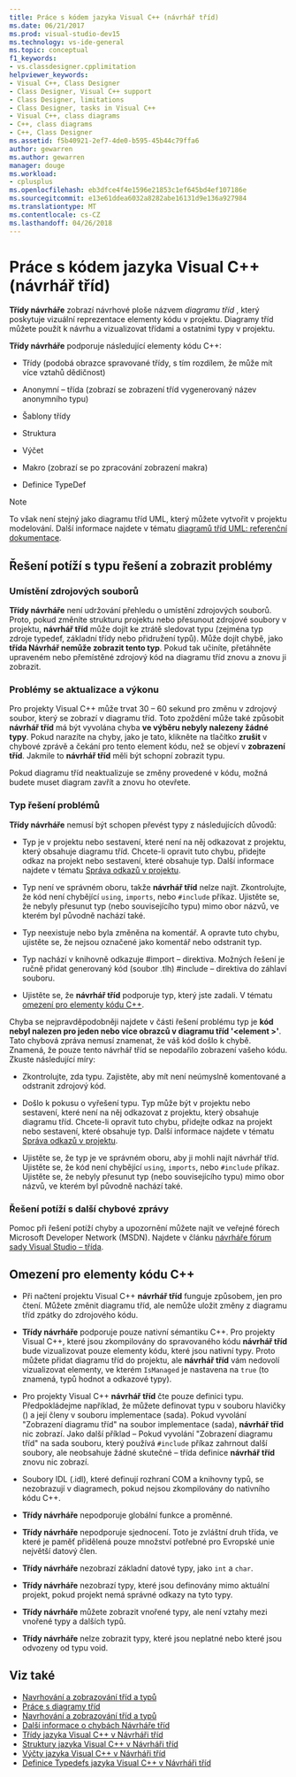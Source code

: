 ```yaml
---
title: Práce s kódem jazyka Visual C++ (návrhář tříd)
ms.date: 06/21/2017
ms.prod: visual-studio-dev15
ms.technology: vs-ide-general
ms.topic: conceptual
f1_keywords:
- vs.classdesigner.cpplimitation
helpviewer_keywords:
- Visual C++, Class Designer
- Class Designer, Visual C++ support
- Class Designer, limitations
- Class Designer, tasks in Visual C++
- Visual C++, class diagrams
- C++, class diagrams
- C++, Class Designer
ms.assetid: f5b40921-2ef7-4de0-b595-45b44c79ffa6
author: gewarren
ms.author: gewarren
manager: douge
ms.workload:
- cplusplus
ms.openlocfilehash: eb3dfce4f4e1596e21853c1ef645bd4ef107186e
ms.sourcegitcommit: e13e61ddea6032a8282abe16131d9e136a927984
ms.translationtype: MT
ms.contentlocale: cs-CZ
ms.lasthandoff: 04/26/2018
---
```

# <a name="work-with-visual-c-code-class-designer"></a>Práce s kódem jazyka Visual C++ (návrhář tříd)

**Třídy návrháře** zobrazí návrhové ploše názvem *diagramu tříd* , který poskytuje vizuální reprezentace elementy kódu v projektu. Diagramy tříd můžete použít k návrhu a vizualizovat třídami a ostatními typy v projektu.

**Třídy návrháře** podporuje následující elementy kódu C++:

-   Třídy (podobá obrazce spravované třídy, s tím rozdílem, že může mít více vztahů dědičnost)

-   Anonymní – třída (zobrazí se zobrazení tříd vygenerovaný název anonymního typu)

-   Šablony třídy

-   Struktura

-   Výčet

-   Makro (zobrazí se po zpracování zobrazení makra)

-   Definice TypeDef

> [!NOTE]
> To však není stejný jako diagramu tříd UML, který můžete vytvořit v projektu modelování. Další informace najdete v tématu [diagramů tříd UML: referenční dokumentace](../../modeling/uml-class-diagrams-reference.md).

## <a name="troubleshoot-type-resolution-and-display-issues"></a>Řešení potíží s typu řešení a zobrazit problémy

### <a name="location-of-source-files"></a>Umístění zdrojových souborů

**Třídy návrháře** není udržování přehledu o umístění zdrojových souborů. Proto, pokud změníte strukturu projektu nebo přesunout zdrojové soubory v projektu, **návrhář tříd** může dojít ke ztrátě sledovat typu (zejména typ zdroje typedef, základní třídy nebo přidružení typů). Může dojít chybě, jako **třída Návrhář nemůže zobrazit tento typ**. Pokud tak učiníte, přetáhněte upraveném nebo přemístěné zdrojový kód na diagramu tříd znovu a znovu ji zobrazit.

### <a name="update-and-performance-issues"></a>Problémy se aktualizace a výkonu

Pro projekty Visual C++ může trvat 30 – 60 sekund pro změnu v zdrojový soubor, který se zobrazí v diagramu tříd. Toto zpoždění může také způsobit **návrhář tříd** má být vyvolána chyba **ve výběru nebyly nalezeny žádné typy**. Pokud narazíte na chyby, jako je tato, klikněte na tlačítko **zrušit** v chybové zprávě a čekání pro tento element kódu, než se objeví v **zobrazení tříd**. Jakmile to **návrhář tříd** měli být schopní zobrazit typu.

Pokud diagramu tříd neaktualizuje se změny provedené v kódu, možná budete muset diagram zavřít a znovu ho otevřete.

### <a name="type-resolution-issues"></a>Typ řešení problémů

**Třídy návrháře** nemusí být schopen převést typy z následujících důvodů:

-   Typ je v projektu nebo sestavení, které není na něj odkazovat z projektu, který obsahuje diagramu tříd. Chcete-li opravit tuto chybu, přidejte odkaz na projekt nebo sestavení, které obsahuje typ. Další informace najdete v tématu [Správa odkazů v projektu](../managing-references-in-a-project.md).

-   Typ není ve správném oboru, takže **návrhář tříd** nelze najít. Zkontrolujte, že kód není chybějící `using`, `imports`, nebo `#include` příkaz. Ujistěte se, že nebyly přesunut typ (nebo souvisejícího typu) mimo obor názvů, ve kterém byl původně nachází také.

-   Typ neexistuje nebo byla změněna na komentář. A opravte tuto chybu, ujistěte se, že nejsou označené jako komentář nebo odstranit typ.

-   Typ nachází v knihovně odkazuje #import – direktiva. Možných řešení je ručně přidat generovaný kód (soubor .tlh) #include – direktiva do záhlaví souboru.

-   Ujistěte se, že **návrhář tříd** podporuje typ, který jste zadali. V tématu [omezení pro elementy kódu C++](#limitations).

Chyba se nejpravděpodobněji najdete v části řešení problému typ je **kód nebyl nalezen pro jeden nebo více obrazců v diagramu tříd '\<element >'**. Tato chybová zpráva nemusí znamenat, že váš kód došlo k chybě. Znamená, že pouze tento návrhář tříd se nepodařilo zobrazení vašeho kódu. Zkuste následující míry:

-   Zkontrolujte, zda typu. Zajistěte, aby mít není neúmyslně komentované a odstranit zdrojový kód.

-   Došlo k pokusu o vyřešení typu. Typ může být v projektu nebo sestavení, které není na něj odkazovat z projektu, který obsahuje diagramu tříd. Chcete-li opravit tuto chybu, přidejte odkaz na projekt nebo sestavení, které obsahuje typ. Další informace najdete v tématu [Správa odkazů v projektu](../managing-references-in-a-project.md).

-   Ujistěte se, že typ je ve správném oboru, aby ji mohli najít návrhář tříd. Ujistěte se, že kód není chybějící `using`, `imports`, nebo `#include` příkaz. Ujistěte se, že nebyly přesunut typ (nebo souvisejícího typu) mimo obor názvů, ve kterém byl původně nachází také.

### <a name="troubleshoot-other-error-messages"></a>Řešení potíží s další chybové zprávy

Pomoc při řešení potíží chyby a upozornění můžete najít ve veřejné fórech Microsoft Developer Network (MSDN). Najdete v článku [návrháře fórum sady Visual Studio – třída](http://go.microsoft.com/fwlink/?linkid=160754).

## <a name="limitations-for-c-code-elements"></a>Omezení pro elementy kódu C++

-   Při načtení projektu Visual C++ **návrhář tříd** funguje způsobem, jen pro čtení. Můžete změnit diagramu tříd, ale nemůže uložit změny z diagramu tříd zpátky do zdrojového kódu.

-   **Třídy návrháře** podporuje pouze nativní sémantiku C++. Pro projekty Visual C++, které jsou zkompilovány do spravovaného kódu **návrhář tříd** bude vizualizovat pouze elementy kódu, které jsou nativní typy. Proto můžete přidat diagramu tříd do projektu, ale **návrhář tříd** vám nedovolí vizualizovat elementy, ve kterém `IsManaged` je nastavena na `true` (to znamená, typů hodnot a odkazové typy).

-   Pro projekty Visual C++ **návrhář tříd** čte pouze definici typu. Předpokládejme například, že můžete definovat typu v souboru hlavičky () a její členy v souboru implementace (sada). Pokud vyvolání "Zobrazení diagramu tříd" na soubor implementace (sada), **návrhář tříd** nic zobrazí. Jako další příklad – Pokud vyvolání "Zobrazení diagramu tříd" na sada souboru, který používá `#include` příkaz zahrnout další soubory, ale neobsahuje žádné skutečné – třída definice **návrhář tříd** znovu nic zobrazí.

-   Soubory IDL (.idl), které definují rozhraní COM a knihovny typů, se nezobrazují v diagramech, pokud nejsou zkompilovány do nativního kódu C++.

-   **Třídy návrháře** nepodporuje globální funkce a proměnné.

-   **Třídy návrháře** nepodporuje sjednocení. Toto je zvláštní druh třída, ve které je paměť přidělená pouze množství potřebné pro Evropské unie největší datový člen.

-   **Třídy návrháře** nezobrazí základní datové typy, jako `int` a `char`.

-   **Třídy návrháře** nezobrazí typy, které jsou definovány mimo aktuální projekt, pokud projekt nemá správné odkazy na tyto typy.

-   **Třídy návrháře** můžete zobrazit vnořené typy, ale není vztahy mezi vnořené typy a dalších typů.

-   **Třídy návrháře** nelze zobrazit typy, které jsou neplatné nebo které jsou odvozeny od typu void.

## <a name="see-also"></a>Viz také

- [Navrhování a zobrazování tříd a typů](designing-and-viewing-classes-and-types.md)
- [Práce s diagramy tříd](working-with-class-diagrams.md)
- [Navrhování a zobrazování tříd a typů](designing-and-viewing-classes-and-types.md)
- [Další informace o chybách Návrháře tříd](additional-information-about-errors.md)
- [Třídy jazyka Visual C++ v Návrháři tříd](visual-cpp-classes.md)
- [Struktury jazyka Visual C++ v Návrháři tříd](visual-cpp-structures.md)
- [Výčty jazyka Visual C++ v Návrháři tříd](visual-cpp-enumerations.md)
- [Definice Typedefs jazyka Visual C++ v Návrháři tříd](visual-cpp-typedefs.md)
